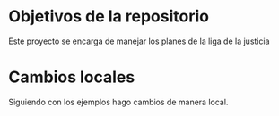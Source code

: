 # Objetivos de la repositorio

Este proyecto se encarga de manejar los planes de la liga de la justicia

# Cambios locales

Siguiendo con los ejemplos hago cambios de manera local.

